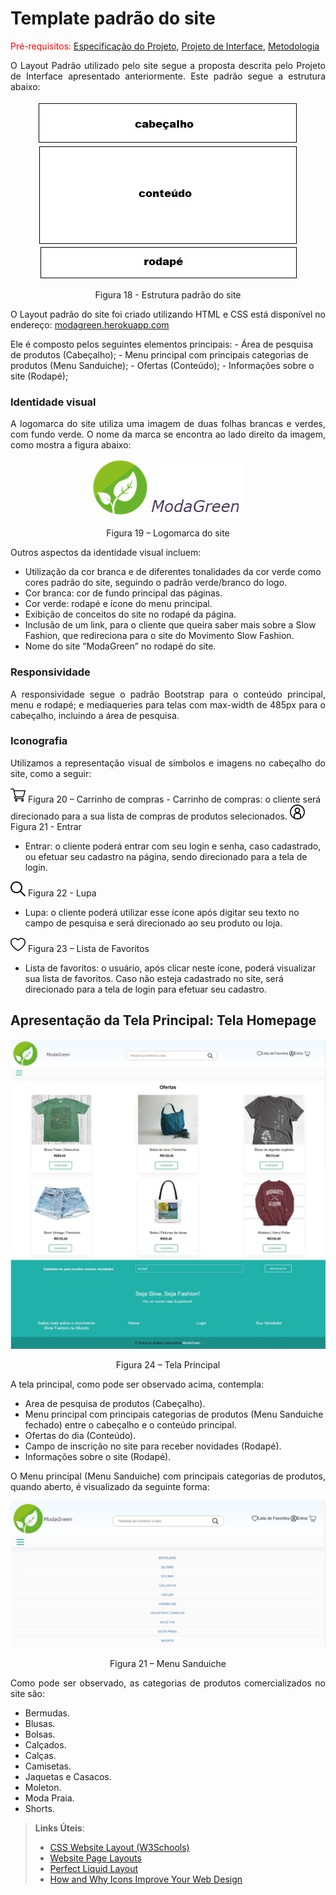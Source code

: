 # Template padrão do site

<span style="color:red">Pré-requisitos: <a href="2-Especificação do Projeto.md"> Especificação do Projeto</a></span>, <a href="3-Projeto de Interface.md"> Projeto de Interface</a>, <a href="4-Metodologia.md"> Metodologia</a>


<p align="justify"> O Layout Padrão utilizado pelo site segue a proposta descrita pelo Projeto de Interface apresentado anteriormente.
Este padrão segue a estrutura abaixo:</p>

<p align="center">
  <img src="https://github.com/ICEI-PUC-Minas-PMV-ADS/pmv-ads-2021-2-e1-proj-web-t5-g1-comercio-eletronico/blob/main/docs/img/template.jpg?raw=true" alt="Figura 18 -Estrutura padrão do site">
</p>
<p align="center">Figura 18 - Estrutura padrão do site</p>


<p align="justify"> O Layout padrão do site foi criado utilizando HTML e CSS está disponível no endereço: <a href="https://modagreen.herokuapp.com" target="_blank">modagreen.herokuapp.com</a></p>
Ele é composto pelos seguintes elementos principais:
-	Área de pesquisa de produtos (Cabeçalho);
-	Menu principal com principais categorias de produtos (Menu Sanduiche);
-	Ofertas (Conteúdo);
-	Informações sobre o site (Rodapé);

### Identidade visual

<p align="justify"> A logomarca do site utiliza uma imagem de duas folhas brancas e verdes, com fundo verde.
O nome da marca se encontra ao lado direito da imagem, como mostra a figura abaixo: </p>

<p align="center">
  <img src="https://github.com/ICEI-PUC-Minas-PMV-ADS/pmv-ads-2021-2-e1-proj-web-t5-g1-comercio-eletronico/blob/main/docs/img/logomarca.png?raw=true" alt="Figura 19 – Logomarca do site">
</p>
<p align="center">Figura 19 – Logomarca do site</p>


Outros aspectos da identidade visual incluem:

-	Utilização da cor branca e de diferentes tonalidades da cor verde como cores padrão do site, seguindo o padrão verde/branco do logo.
-	Cor branca: cor de fundo principal das páginas.
-	Cor verde:  rodapé e ícone do menu principal.
-	Exibição de conceitos do site no rodapé da página.
-	Inclusão de um link, para o cliente que queira saber mais sobre a Slow Fashion, que redireciona para o site do Movimento Slow Fashion.
-	Nome do site “ModaGreen” no rodapé do site.


### Responsividade
<p align="justify"> A responsividade segue o padrão Bootstrap para o conteúdo principal, menu e rodapé; e mediaqueries para telas com max-width de 485px para o cabeçalho, incluindo a área de pesquisa. </p>

### Iconografia

<p align="justify"> Utilizamos a representação visual de símbolos e imagens no cabeçalho do site, como a seguir:</p>

<img src="https://github.com/ICEI-PUC-Minas-PMV-ADS/pmv-ads-2021-2-e1-proj-web-t5-g1-comercio-eletronico/blob/main/docs/img/cart.png?raw=true" alt="Figura 20 – Carrinho de compras">
Figura 20 – Carrinho de compras
- Carrinho de compras: o cliente será direcionado para a sua lista de compras de produtos selecionados.


<img src="https://github.com/ICEI-PUC-Minas-PMV-ADS/pmv-ads-2021-2-e1-proj-web-t5-g1-comercio-eletronico/blob/main/docs/img/login.png?raw=true" alt="Figura 21 - Entrar">
Figura 21 - Entrar

- Entrar: o cliente poderá entrar com seu login e senha, caso cadastrado, ou efetuar seu cadastro na página, sendo direcionado para a tela de login.


<img src="https://github.com/ICEI-PUC-Minas-PMV-ADS/pmv-ads-2021-2-e1-proj-web-t5-g1-comercio-eletronico/blob/main/docs/img/loupe.png?raw=true" alt="Figura 22 - Lupa">
Figura 22 - Lupa

- Lupa: o cliente poderá utilizar esse ícone após digitar seu texto no campo de pesquisa e será direcionado ao seu produto ou loja.


<img src="https://github.com/ICEI-PUC-Minas-PMV-ADS/pmv-ads-2021-2-e1-proj-web-t5-g1-comercio-eletronico/blob/main/docs/img/love.png?raw=true" alt="Figura 23 – Lista de Favoritos">
Figura 23 – Lista de Favoritos

- Lista de favoritos: o usuário, após clicar neste ícone, poderá visualizar sua lista de favoritos. Caso não esteja cadastrado no site, será direcionado para a tela de login para efetuar seu cadastro.



## Apresentação da Tela Principal: Tela Homepage

<p align="center">
  <img src="https://github.com/ICEI-PUC-Minas-PMV-ADS/pmv-ads-2021-2-e1-proj-web-t5-g1-comercio-eletronico/blob/main/docs/img/tela-home.jpg?raw=true" alt="Figura 24 – Tela Principal">
</p>
<p align="center">Figura 24 – Tela Principal</p>

A tela principal, como pode ser observado acima, contempla:

-	Area de pesquisa de produtos (Cabeçalho).
-	Menu principal com principais categorias de produtos (Menu Sanduiche fechado) entre o cabeçalho e o conteúdo principal.
-	Ofertas do dia (Conteúdo).
-	Campo de inscrição no site para receber novidades (Rodapé).
-	Informações sobre o site (Rodapé).



<p align="justify"> O Menu principal (Menu Sanduiche) com principais categorias de produtos, quando aberto, é visualizado da seguinte forma: </p>

<p align="center">
  <img src="https://github.com/ICEI-PUC-Minas-PMV-ADS/pmv-ads-2021-2-e1-proj-web-t5-g1-comercio-eletronico/blob/main/docs/img/tela-home-menu.jpg?raw=true" alt="Figura 21 – Menu Sanduiche ">
</p>
<p align="center">Figura 21 – Menu Sanduiche</p>


<p align="justify"> Como pode ser observado, as categorias de produtos comercializados no site são: </p>

- Bermudas.
- Blusas.
- Bolsas.
- Calçados.
- Calças.
- Camisetas.
- Jaquetas e Casacos.
- Moleton.
- Moda Praia.
- Shorts.








> **Links Úteis**:
>
> - [CSS Website Layout (W3Schools)](https://www.w3schools.com/css/css_website_layout.asp)
> - [Website Page Layouts](http://www.cellbiol.com/bioinformatics_web_development/chapter-3-your-first-web-page-learning-html-and-css/website-page-layouts/)
> - [Perfect Liquid Layout](https://matthewjamestaylor.com/perfect-liquid-layouts)
> - [How and Why Icons Improve Your Web Design](https://usabilla.com/blog/how-and-why-icons-improve-you-web-design/)
